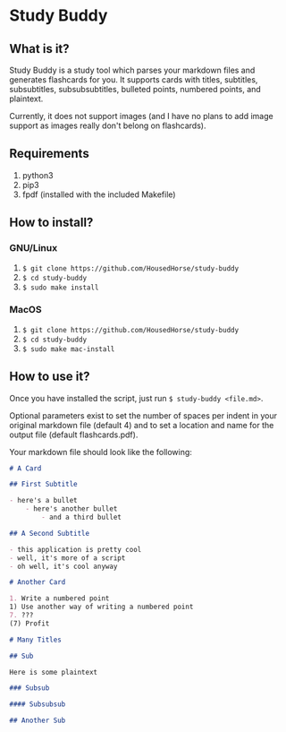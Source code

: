 # Study Buddy

## What is it?

Study Buddy is a study tool which parses your markdown files and generates flashcards for you. It supports cards with titles, subtitles, subsubtitles, subsubsubtitles, bulleted points, numbered points, and plaintext.

Currently, it does not support images (and I have no plans to add image support as images really don't belong on flashcards).

## Requirements

1. python3
1. pip3
1. fpdf (installed with the included Makefile)

## How to install?

### GNU/Linux

1. `$ git clone https://github.com/HousedHorse/study-buddy`
1. `$ cd study-buddy`
1. `$ sudo make install`

### MacOS

1. `$ git clone https://github.com/HousedHorse/study-buddy`
1. `$ cd study-buddy`
1. `$ sudo make mac-install`

## How to use it?

Once you have installed the script, just run `$ study-buddy <file.md>`.

Optional parameters exist to set the number of spaces per indent in your original markdown file (default 4) and to set a location and name for the output file (default flashcards.pdf).

Your markdown file should look like the following:

``` markdown
# A Card

## First Subtitle

- here's a bullet
    - here's another bullet
        - and a third bullet

## A Second Subtitle

- this application is pretty cool
- well, it's more of a script
- oh well, it's cool anyway

# Another Card

1. Write a numbered point
1) Use another way of writing a numbered point
7. ???
(7) Profit

# Many Titles

## Sub

Here is some plaintext

### Subsub

#### Subsubsub

## Another Sub

```
